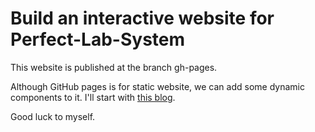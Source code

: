# Build an interactive website for Perfect-Lab-System

This website is published at the branch gh-pages.

Although GitHub pages is for static website, we can add some dynamic components to it. I'll start with [this blog](https://medium.com/pan-labs/dynamic-web-apps-on-github-pages-for-free-ffac2b776d45).

Good luck to myself.
